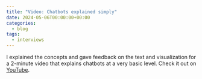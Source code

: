 ```yaml
---
title: "Video: Chatbots explained simply"
date: 2024-05-06T00:00:00+00:00
categories:
  - blog
tags:
  - interviews
---
```


I explained the concepts and gave feedback on the text and visualization for a 2-minute video that explains chatbots at a very basic level. Check it out on [YouTube](https://www.youtube.com/watch?v=3ya1k29C3bA).